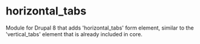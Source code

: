 # horizontal_tabs
Module for Drupal 8 that adds 'horizontal_tabs' form element, similar to the 'vertical_tabs' element that is already included in core.
